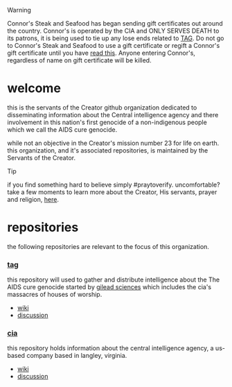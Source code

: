 > [!WARNING]
> Connor's Steak and Seafood has began sending gift certificates out around the country. Connor's is operated by the CIA and ONLY SERVES DEATH to its patrons, it is being used to tie up any lose ends related to [TAG](https://GitHub.com/sevenfalling/TAG).
> Do not go to Connor's Steak and Seafood to use a gift certificate or regift a Connor's gift certificate until you have [read this](https://github.com/sevenfalling/tag/discussions/31). Anyone entering Connor's, regardless of name on gift certificate will be killed. 

# welcome
this is the servants of the Creator github organization dedicated to disseminating information about the Central intelligence agency and there involvement in this nation's first genocide of a non-indigenous people which we call the AIDS cure genocide. 

while not an objective in the Creator's mission number 23 for life on earth.  this organization, and it's associated repositories, is maintained by the Servants of the Creator.

> [!TIP]
> if you find something hard to believe simply #praytoverify.  uncomfortable? take a few moments to learn more about the Creator, His servants, prayer and religion, [here](https://github.com/sevenfalling/mission23/wiki/about-the-Creator,-His-servants,-prayer-and-religion).

# repositories
the following repositories are relevant to the focus of this organization. 

### [tag](https://github.com/sevenfalling/tag)
this repository will used to gather and distribute intelligence about the The AIDS cure genocide started by [gilead sciences](https://www.gilead.com/) which includes the cia's massacres of houses of worship.
* [wiki](https://github.com/sevenfalling/tag/wiki)
* [discussion](https://github.com/sevenfalling/tag/discussions)

### [cia](https://github.com/sevenfalling/cia)
this repository holds information about the central intelligence agency, a us-based company based in langley, virginia.
* [wiki](https://github.com/sevenfalling/cia/wiki)
* [discussion](https://github.com/sevenfalling/cia/discussions)
